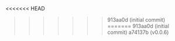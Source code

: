 <<<<<<< HEAD
>>>>>>> 913aa0d (initial commit)
=======
>>>>>>> 913aa0d (initial commit)
>>>>>>> a74137b (v0.0.6)
